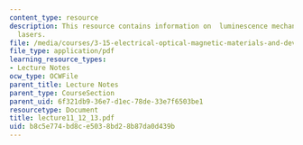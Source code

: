 ```yaml
---
content_type: resource
description: This resource contains information on  luminescence mechanisms and semiconductor
  lasers.
file: /media/courses/3-15-electrical-optical-magnetic-materials-and-devices-fall-2006/b8c5e774bd8ce5038bd28b87da0d439b_lecture11_12_13.pdf
file_type: application/pdf
learning_resource_types:
- Lecture Notes
ocw_type: OCWFile
parent_title: Lecture Notes
parent_type: CourseSection
parent_uid: 6f321db9-36e7-d1ec-78de-33e7f6503be1
resourcetype: Document
title: lecture11_12_13.pdf
uid: b8c5e774-bd8c-e503-8bd2-8b87da0d439b
---
```

